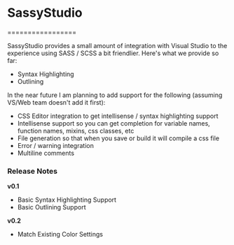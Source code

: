 # SassyStudio
=================

SassyStudio provides a small amount of integration with Visual Studio to the experience using
SASS / SCSS a bit friendlier. Here's what we provide so far:

- Syntax Highlighting
- Outlining

In the near future I am planning to add support for the following (assuming VS/Web team doesn't add it first):

- CSS Editor integration to get intellisense / syntax highlighting support
- Intellisense support so you can get completion for variable names, function names, mixins, css classes, etc
- File generation so that when you save or build it will compile a css file
- Error / warning integration
- Multiline comments


### Release Notes

**v0.1**
- Basic Syntax Highlighting Support
- Basic Outlining Support 

**v0.2** 
- Match Existing Color Settings